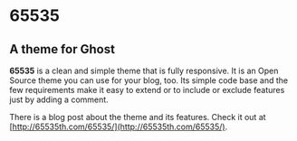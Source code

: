 # 65535
## A theme for Ghost

**65535** is a clean and simple theme that is fully responsive. It is an Open Source theme you can use for your blog, too.
Its simple code base and the few requirements make it easy to extend or to include or exclude features just by adding a comment.

There is a blog post about the theme and its features. Check it out at [http://65535th.com/65535/](http://65535th.com/65535/).